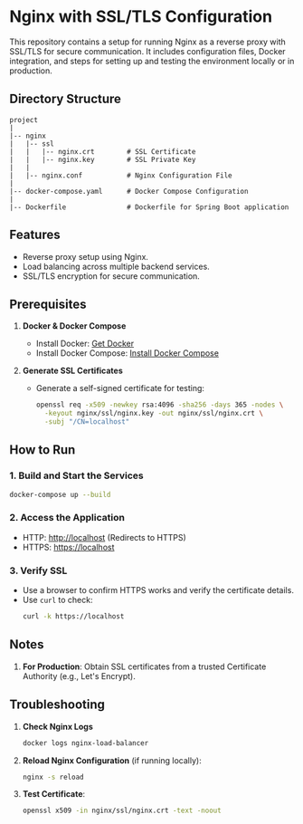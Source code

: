 # Nginx with SSL/TLS Configuration

This repository contains a setup for running Nginx as a reverse proxy with SSL/TLS for secure communication. It includes configuration files, Docker integration, and steps for setting up and testing the environment locally or in production.

## Directory Structure
```plaintext
project
|
|-- nginx
|   |-- ssl
|   |   |-- nginx.crt        # SSL Certificate
|   |   |-- nginx.key        # SSL Private Key
|   |
|   |-- nginx.conf           # Nginx Configuration File
|
|-- docker-compose.yaml      # Docker Compose Configuration
|
|-- Dockerfile               # Dockerfile for Spring Boot application
```

## Features
- Reverse proxy setup using Nginx.
- Load balancing across multiple backend services.
- SSL/TLS encryption for secure communication.

## Prerequisites
1. **Docker & Docker Compose**
   - Install Docker: [Get Docker](https://docs.docker.com/get-docker/)
   - Install Docker Compose: [Install Docker Compose](https://docs.docker.com/compose/install/)

2. **Generate SSL Certificates**
   - Generate a self-signed certificate for testing:
     ```bash
     openssl req -x509 -newkey rsa:4096 -sha256 -days 365 -nodes \
       -keyout nginx/ssl/nginx.key -out nginx/ssl/nginx.crt \
       -subj "/CN=localhost"
     ```

## How to Run
### 1. Build and Start the Services
```bash
docker-compose up --build
```

### 2. Access the Application
- HTTP: [http://localhost](http://localhost) (Redirects to HTTPS)
- HTTPS: [https://localhost](https://localhost)

### 3. Verify SSL
- Use a browser to confirm HTTPS works and verify the certificate details.
- Use `curl` to check:
  ```bash
  curl -k https://localhost
  ```

## Notes
1. **For Production**: Obtain SSL certificates from a trusted Certificate Authority (e.g., Let's Encrypt).

## Troubleshooting
1. **Check Nginx Logs**
   ```bash
   docker logs nginx-load-balancer
   ```
2. **Reload Nginx Configuration** (if running locally):
   ```bash
   nginx -s reload
   ```
3. **Test Certificate**:
   ```bash
   openssl x509 -in nginx/ssl/nginx.crt -text -noout
   
